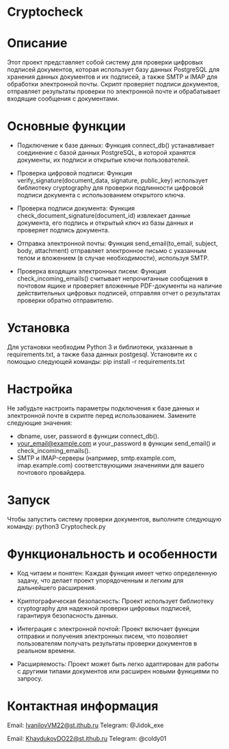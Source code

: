 # Cryptocheck
# Описание
Этот проект представляет собой систему для проверки цифровых подписей документов, которая использует базу данных PostgreSQL для хранения данных документов и их подписей, а также SMTP и IMAP для обработки электронной почты. Скрипт проверяет подписи документов, отправляет результаты проверки по электронной почте и обрабатывает входящие сообщения с документами.

# Основные функции
- Подключение к базе данных: Функция connect_db() устанавливает соединение с базой данных PostgreSQL, в которой хранятся документы, их подписи и открытые ключи пользователей.
  
- Проверка цифровой подписи: Функция verify_signature(document_data, signature, public_key) использует библиотеку cryptography для проверки подлинности цифровой подписи документа с использованием открытого ключа.

- Проверка подписи документа: Функция check_document_signature(document_id) извлекает данные документа, его подпись и открытый ключ из базы данных и проверяет подпись документа.

- Отправка электронной почты: Функция send_email(to_email, subject, body, attachment) отправляет электронное письмо с указанным телом и вложением (в случае необходимости), используя SMTP.

- Проверка входящих электронных писем: Функция check_incoming_emails() считывает непрочитанные сообщения в почтовом ящике и проверяет вложенные PDF-документы на наличие действительных цифровых подписей, отправляя отчет о результатах проверки обратно отправителю.

# Установка
Для установки необходим Python 3 и библиотеки, указанные в requirements.txt, а также база данных postgesql. Установите их с помощью следующей команды:
pip install -r requirements.txt


# Настройка
Не забудьте настроить параметры подключения к базе данных и электронной почте в скрипте перед использованием. Замените следующие значения:

- dbname, user, password в функции connect_db().
- your_email@example.com и your_password в функции send_email() и check_incoming_emails().
- SMTP и IMAP-серверы (например, smtp.example.com, imap.example.com) соответствующими значениями для вашего почтового провайдера.

# Запуск
Чтобы запустить систему проверки документов, выполните следующую команду:
python3 Cryptocheck.py


# Функциональность и особенности
- Код читаем и понятен: Каждая функция имеет четко определенную задачу, что делает проект упорядоченным и легким для дальнейшего расширения.
  
- Криптографическая безопасность: Проект использует библиотеку cryptography для надежной проверки цифровых подписей, гарантируя безопасность данных.

- Интеграция с электронной почтой: Проект включает функции отправки и получения электронных писем, что позволяет пользователям получать результаты проверки документов в реальном времени.

- Расширяемость: Проект может быть легко адаптирован для работы с другими типами документов или расширен новыми функциями по запросу.


# Контактная информация
Email: IvanilovVM22@st.ithub.ru Telegram: @Jidok_exe

Email: KhaydukovDO22@st.ithub.ru Telegram: @coldy01
